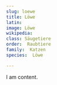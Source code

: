 ```yaml
---
slug: loewe
title: Löwe
latin:
image: Löwe
wikipedia: 
class: Säugetiere
order:  Raubtiere
family:  Katzen 
species:  Löwe

---
```


I am content.
